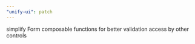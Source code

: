 ```yaml
---
"unify-ui": patch
---
```


simplify Form composable functions for better validation access by other controls
